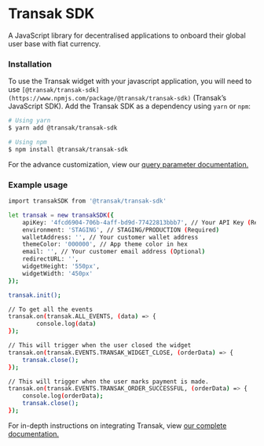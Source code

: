 # Transak SDK

A JavaScript library for decentralised applications to onboard their global user base with fiat currency.

### Installation

To use the Transak widget with your javascript application, you will need to
use `[@transak/transak-sdk](https://www.npmjs.com/package/@transak/transak-sdk)` (Transak’s JavaScript SDK). Add the
Transak SDK as a dependency using `yarn` or `npm`:

```sh
# Using yarn
$ yarn add @transak/transak-sdk

# Using npm
$ npm install @transak/transak-sdk
```

For the advance customization, view
our [query parameter documentation.](https://docs.transak.com/docs/query-parameters)

### Example usage

```sh
import transakSDK from '@transak/transak-sdk'

let transak = new transakSDK({
    apiKey: '4fcd6904-706b-4aff-bd9d-77422813bbb7', // Your API Key (Required)
    environment: 'STAGING', // STAGING/PRODUCTION (Required)
    walletAddress: '', // Your customer wallet address
    themeColor: '000000', // App theme color in hex
    email: '', // Your customer email address (Optional)
    redirectURL: '',
    widgetHeight: '550px',
    widgetWidth: '450px'
});

transak.init();

// To get all the events
transak.on(transak.ALL_EVENTS, (data) => {
		console.log(data)
});

// This will trigger when the user closed the widget
transak.on(transak.EVENTS.TRANSAK_WIDGET_CLOSE, (orderData) => {
    transak.close();
});

// This will trigger when the user marks payment is made.
transak.on(transak.EVENTS.TRANSAK_ORDER_SUCCESSFUL, (orderData) => {
    console.log(orderData);
    transak.close();
});
```

For in-depth instructions on integrating Transak, view [our complete documentation.](https://docs.transak.com)
